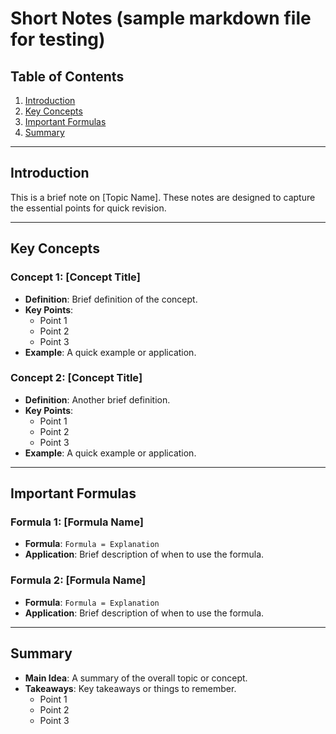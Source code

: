 # Short Notes (sample markdown file for testing)

## Table of Contents
1. [Introduction](#introduction)
2. [Key Concepts](#key-concepts)
3. [Important Formulas](#important-formulas)
4. [Summary](#summary)

---

## Introduction

This is a brief note on [Topic Name]. These notes are designed to capture the essential points for quick revision.

---

## Key Concepts

### Concept 1: [Concept Title]
- **Definition**: Brief definition of the concept.
- **Key Points**: 
  - Point 1
  - Point 2
  - Point 3
- **Example**: A quick example or application.

### Concept 2: [Concept Title]
- **Definition**: Another brief definition.
- **Key Points**: 
  - Point 1
  - Point 2
  - Point 3
- **Example**: A quick example or application.

---

## Important Formulas

### Formula 1: [Formula Name]
- **Formula**: `Formula = Explanation`
- **Application**: Brief description of when to use the formula.

### Formula 2: [Formula Name]
- **Formula**: `Formula = Explanation`
- **Application**: Brief description of when to use the formula.

---

## Summary

- **Main Idea**: A summary of the overall topic or concept.
- **Takeaways**: Key takeaways or things to remember.
  - Point 1
  - Point 2
  - Point 3
